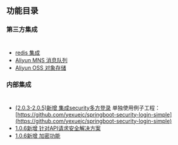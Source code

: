 功能目录
------------------------

### 第三方集成
#
* [redis 集成](REDIS.md)
* [Aliyun MNS 消息队列](MNS.md)
* [Aliyun OSS 对象存储](OSS.md)

### 内部集成
#
* [(2.0.3-2.0.5)新增 集成security多方登录](SECURITY.md)
单独使用例子工程：[https://github.com/yexuejc/springboot-security-login-simple](https://github.com/yexuejc/springboot-security-login-simple)
* [1.0.6新增 针对API请求安全解决方案](PARAMS_RSA_DECRYPT_ENCRYPT.md)<br/>
* [1.0.6新增 加密功能](PARAMS_RSA_DECRYPT_ENCRYPT.md)
